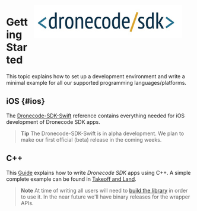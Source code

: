 <div style="float:right; padding:10px; margin-right:20px;"><a href="https://www.dronecode.org/sdk/"><img src="../../assets/site/sdk_logo_full.jpg" title="Dronecode SDK Logo" width="400px"/></a></div>

# Getting Started

This topic explains how to set up a development environment and write a minimal example for all our supported programming languages/platforms.

## iOS {#ios}

The [Dronecode-SDK-Swift](http://dronecode-sdk-swift.s3.eu-central-1.amazonaws.com/docs/master/index.html) reference contains everything needed for iOS development of Dronecode SDK apps.

> **Tip** The Dronecode-SDK-Swift is in alpha development. 
  We plan to make our first official (beta) release in the coming weeks.


## C++

This [Guide](../guide/README.md) explains how to write *Dronecode SDK* apps using C++. 
A simple complete example can be found in [Takeoff and Land](../examples/takeoff_and_land.md).

> **Note** At time of writing all users will need to [build the library](../contributing/build.md) in order to use it. 
  In the near future we'll have binary releases for the wrapper APIs.  



